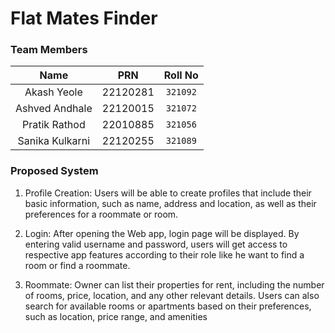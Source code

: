 # Flat Mates Finder

### Team Members
| Name     | PRN     | Roll No |
| :---: |   :---:       | :---: |
| Akash Yeole    |  22120281        | `321092`   |
| Ashved Andhale |     22120015  | `321072`   |
| Pratik Rathod  | 22010885       | `321056`   |
| Sanika Kulkarni   |   22120255   | `321089`   |

### Proposed System

1. Profile Creation: Users will be able to create profiles that include their
basic information, such as name, address and location, as well as their
preferences for a roommate or room.

2. Login: After opening the Web app, login page will be displayed. By
entering valid username and password, users will get access to respective
app features according to their role like he want to find a room or find a
roommate.

3. Roommate: Owner can list their properties for rent, including the number
of rooms, price, location, and any other relevant details. Users can also
search for available rooms or apartments based on their preferences, such
as location, price range, and amenities

